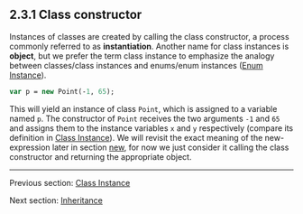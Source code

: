 ## 2.3.1 Class constructor

Instances of classes are created by calling the class constructor, a process commonly referred to as **instantiation**. Another name for class instances is **object**, but we prefer the term class instance to emphasize the analogy between classes/class instances and enums/enum instances ([Enum Instance](2.4-Enum_Instance.md)). 

```haxe
var p = new Point(-1, 65);
```
This will yield an instance of class `Point`, which is assigned to a variable named `p`. The constructor of `Point` receives the two arguments `-1` and `65` and assigns them to the instance variables `x` and `y` respectively (compare its definition in [Class Instance](2.3-Class_Instance.md)). We will revisit the exact meaning of the new-expression later in section [new](5.11-new.md), for now we just consider it calling the class constructor and returning the appropriate object.

---

Previous section: [Class Instance](2.3-Class_Instance.md)

Next section: [Inheritance](2.3.2-Inheritance.md)